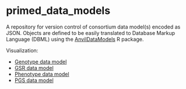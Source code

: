 # primed_data_models

A repository for version control of consortium data model(s) encoded as
JSON. Objects are defined to be easily translated to
Database Markup Language (DBML) using the [AnvilDataModels](https://github.com/UW-GAC/AnvilDataModels) R package.

Visualization:

- [Genotype data model](https://dbdiagram.io/d/61d8ce80f8370f0a2ee4ec46)
- [GSR data model](https://dbdiagram.io/d/62d8882e0d66c746551a629a)
- [Phenotype data model](https://dbdiagram.io/d/61f985d185022f4ee5238ae1)
- [PGS data model](https://dbdiagram.io/d/PRIMED-PGS-Data-Model-690509e56735e11170b6d364)
